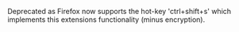 Deprecated as Firefox now supports the hot-key 'ctrl+shift+s' which implements this extensions functionality (minus encryption).